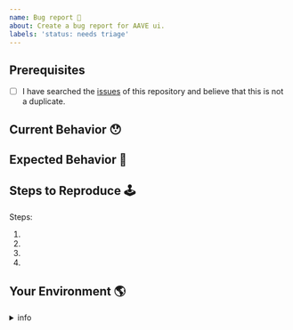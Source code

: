 ```yaml
---
name: Bug report 🐛
about: Create a bug report for AAVE ui.
labels: 'status: needs triage'
---
```


<!-- Provide a general summary of the issue in the Title above -->

<!--
  Thank you very much for contributing to AAVE ui by creating an issue! ❤️
  To avoid duplicate/incomplete issues we ask you to check off the following list.
-->

## Prerequisites

<!-- Checked checkbox should look like this: [x] -->

- [ ] I have searched the [issues](https://github.com/aave/aave-ui/issues) of this repository and believe that this is not a duplicate.

## Current Behavior 😯

<!-- Describe what happens instead of the expected behavior. -->

## Expected Behavior 🤔

<!-- Describe what should happen. -->

## Steps to Reproduce 🕹

<!--
  Provide a link to a live example and an unambiguous set of steps to reproduce this bug.

  Issues without some form of live example are harder to debug.
-->

Steps:

1.
2.
3.
4.

## Your Environment 🌎

<!--
  Some issues might be browser specific or similar.
  Please share as much info as possible to elp pinpoint the issue.
-->
<details>
  <summary>info</summary>

```
  browser: chrome
  os: win10
  vpn: yes
```

Console errors:
```
[error]: ...
```

</details>

